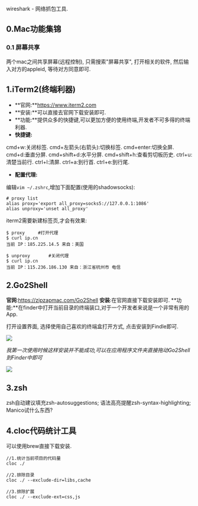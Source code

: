 wireshark - 网络抓包工具.



## 0.Mac功能集锦
### 0.1 屏幕共享
两个mac之间共享屏幕(远程控制), 只需搜索"屏幕共享", 打开相关的软件, 然后输入对方的appleid, 等待对方同意即可.

## 1.iTerm2(终端利器)
* **官网:**https://www.iterm2.com
* **安装:**可以直接去官网下载安装即可.
* **功能:**提供众多的快捷键,可以更加方便的使用终端,开发者不可多得的终端利器.
* **快捷键:**

cmd+w:关闭标签.
cmd+左箭头(右箭头):切换标签.
cmd+enter:切换全屏.
cmd+d:垂直分屏.
cmd+shift+d:水平分屏.
cmd+shift+h:查看剪切板历史.
ctrl+u:清楚当前行.
ctrl+l:清屏.
ctrl+a:到行首.
ctrl+e:到行尾.

* **配置代理:**

编辑`vim ~/.zshrc`,增加下面配置(使用的shadowsocks):
```
# proxy list
alias proxy='export all_proxy=socks5://127.0.0.1:1086'
alias unproxy='unset all_proxy'
```

iterm2需要新建标签页,才会有效果:

```
$ proxy		#打开代理
$ curl ip.cn
当前 IP：185.225.14.5 来自：美国

$ unproxy		#关闭代理
$ curl ip.cn
当前 IP：115.236.186.130 来自：浙江省杭州市 电信
```


## 2.Go2Shell
**官网**:https://zipzapmac.com/Go2Shell
**安装**:在官网直接下载安装即可.
**功能:**在finder中打开当前目录的终端装口,对于一个开发者来说是一个非常有用的App.

打开设置界面, 选择使用自己喜欢的终端盒打开方式, 点击安装到Findle即可. 

![](http://7xv47b.com1.z0.glb.clouddn.com/18-10-22/35190341.jpg)

*我第一次使用时候这样安装并不能成功,可以在应用程序文件夹直接拖动Go2Shell到Finder中即可*

![](http://7xv47b.com1.z0.glb.clouddn.com/18-10-22/18978490.jpg)

## 3.zsh



zsh自动建议填充zsh-autosuggestions; 语法高亮提醒zsh-syntax-highlighting; 
Manico试什么东西?


## 4.cloc代码统计工具
可以使用brew直接下载安装.

```
//1.统计当前项目的代码量
cloc ./

//2.排除目录
cloc ./ --exclude-dir=libs,cache

//3.排除扩展
cloc ./ --exclude-ext=css,js
```





